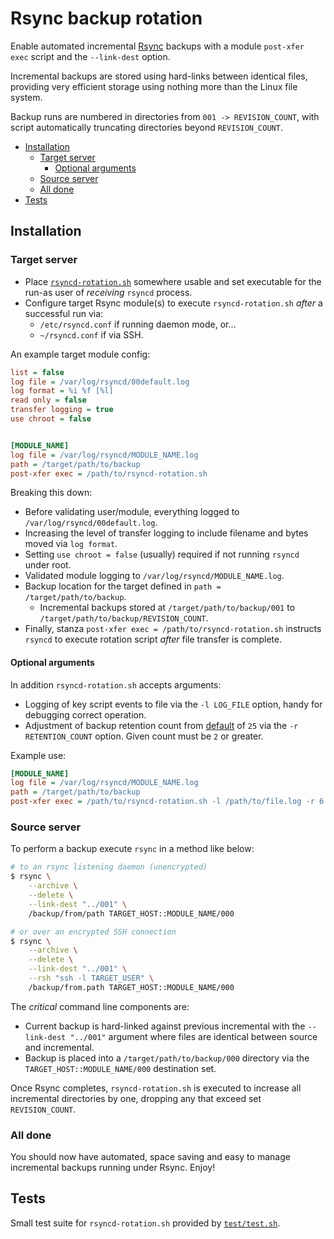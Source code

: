 # Rsync backup rotation
Enable automated incremental [Rsync](https://rsync.samba.org/) backups with a module `post-xfer exec` script and the `--link-dest` option.

Incremental backups are stored using hard-links between identical files, providing very efficient storage using nothing more than the Linux file system.

Backup runs are numbered in directories from `001 -> REVISION_COUNT`, with script automatically truncating directories beyond `REVISION_COUNT`.

- [Installation](#installation)
	- [Target server](#target-server)
		- [Optional arguments](#optional-arguments)
	- [Source server](#source-server)
	- [All done](#all-done)
- [Tests](#tests)

## Installation

### Target server
- Place [`rsyncd-rotation.sh`](rsyncd-rotation.sh) somewhere usable and set executable for the run-as user of _receiving_ `rsyncd` process.
- Configure target Rsync module(s) to execute `rsyncd-rotation.sh` *after* a successful run via:
	- `/etc/rsyncd.conf` if running daemon mode, or...
	- `~/rsyncd.conf` if via SSH.

An example target module config:

```ini
list = false
log file = /var/log/rsyncd/00default.log
log format = %i %f [%l]
read only = false
transfer logging = true
use chroot = false


[MODULE_NAME]
log file = /var/log/rsyncd/MODULE_NAME.log
path = /target/path/to/backup
post-xfer exec = /path/to/rsyncd-rotation.sh
```

Breaking this down:
- Before validating user/module, everything logged to `/var/log/rsyncd/00default.log`.
- Increasing the level of transfer logging to include filename and bytes moved via `log format`.
- Setting `use chroot = false` (usually) required if not running `rsyncd` under root.
- Validated module logging to `/var/log/rsyncd/MODULE_NAME.log`.
- Backup location for the target defined in `path = /target/path/to/backup`.
	- Incremental backups stored at `/target/path/to/backup/001` to `/target/path/to/backup/REVISION_COUNT`.
- Finally, stanza `post-xfer exec = /path/to/rsyncd-rotation.sh` instructs `rsyncd` to execute rotation script *after* file transfer is complete.

#### Optional arguments
In addition `rsyncd-rotation.sh` accepts arguments:
- Logging of key script events to file via the `-l LOG_FILE` option, handy for debugging correct operation.
- Adjustment of backup retention count from [default](rsyncd-rotation.sh#L3) of `25` via the `-r RETENTION_COUNT` option. Given count must be `2` or greater.

Example use:

```ini
[MODULE_NAME]
log file = /var/log/rsyncd/MODULE_NAME.log
path = /target/path/to/backup
post-xfer exec = /path/to/rsyncd-rotation.sh -l /path/to/file.log -r 6
```

### Source server
To perform a backup execute `rsync` in a method like below:

```sh
# to an rsync listening daemon (unencrypted)
$ rsync \
	--archive \
	--delete \
	--link-dest "../001" \
	/backup/from/path TARGET_HOST::MODULE_NAME/000

# or over an encrypted SSH connection
$ rsync \
	--archive \
	--delete \
	--link-dest "../001" \
	--rsh "ssh -l TARGET_USER" \
	/backup/from.path TARGET_HOST::MODULE_NAME/000
```

The *critical* command line components are:
- Current backup is hard-linked against previous incremental with the `--link-dest "../001"` argument where files are identical between source and incremental.
- Backup is placed into a `/target/path/to/backup/000` directory via the `TARGET_HOST::MODULE_NAME/000` destination set.

Once Rsync completes, `rsyncd-rotation.sh` is executed to increase all incremental directories by one, dropping any that exceed set `REVISION_COUNT`.

### All done
You should now have automated, space saving and easy to manage incremental backups running under Rsync. Enjoy!

## Tests
Small test suite for `rsyncd-rotation.sh` provided by [`test/test.sh`](test/test.sh).

